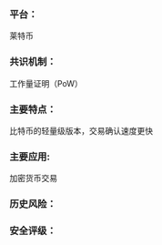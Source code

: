 ### 平台：

莱特币

### 共识机制：

工作量证明（PoW）

### 主要特点：

比特币的轻量级版本，交易确认速度更快



### 主要应用:

加密货币交易



### 历史风险：



### 安全评级：
